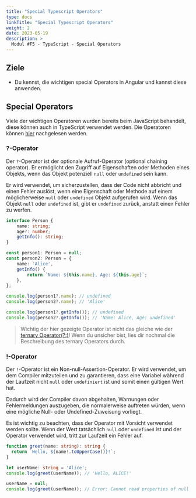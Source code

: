 ```yaml
---
title: "Special Typescript Operators"
type: docs
linkTitle: "Special Typescript Operators"
weight: 2
date: 2023-05-19
description: >
  Modul #F5 - TypeScript - Special Operators
---
```

## Ziele
* Du kennst, die wichtigen special Operators in Angular und kannst diese anwenden.

## Special Operators
Viele der wichtigen Operatoren wurden bereits beim JavaScript behandelt, diese können auch in TypeScript verwendet 
werden. Die Operatoren können [hier](../../javascript/06_js_operators) nachgelesen werden.

### ?-Operator
Der `?`-Operator ist der optionale Aufruf-Operator (optional chaining operator). Er ermöglicht den Zugriff auf Eigenschaften oder Methoden eines Objekts, wenn das Objekt potenziell `null` oder `undefined` sein kann.

Er wird verwendet, um sicherzustellen, dass der Code nicht abbricht und einen Fehler auslöst, wenn eine Eigenschaft oder Methode auf einem möglicherweise `null` oder `undefined` Objekt aufgerufen wird. Wenn das Objekt `null` oder `undefined` ist, gibt er `undefined` zurück, anstatt einen Fehler zu werfen.

```typescript
interface Person {
    name: string;
    age?: number;
    getInfo(): string;
}

const person1: Person = null;
const person2: Person = {
    name: 'Alice',
    getInfo() {
        return `Name: ${this.name}, Age: ${this.age}`;
    },
};

console.log(person1?.name); // undefined
console.log(person2?.name); // 'Alice'

console.log(person1?.getInfo()); // undefined
console.log(person2?.getInfo()); // 'Name: Alice, Age: undefined'
```
> Wichtig der hier gezeigte Operator ist nicht das gleiche wie der [ternary Operator(?:)](../..//javascript/06_js_operators/#ternary-operator-)! Wenn du unsicher bist, lies dir nochmal die Beschreibung des ternary Operators durch. 

### !-Operator
Der `!`-Operator ist ein Non-null-Assertion-Operator. Er wird verwendet, um dem Compiler mitzuteilen und zu garantieren, dass eine Variabel während der Laufzeit nicht `null` oder `undefiniert` ist und somit einen gültigen Wert hat.
 
Dadurch wird der Compiler davon abgehalten, Warnungen oder Fehlermeldungen auszugeben, die normalerweise auftreten würden, wenn eine mögliche Null- oder Undefined-Zuweisung vorliegt.

Es ist wichtig zu beachten, dass der Operator mit Vorsicht verwendet werden sollte. Wenn der Wert tatsächlich `null` oder `undefined` ist und der Operator verwendet wird, tritt zur Laufzeit ein Fehler auf. 

```typescript
function greet(name: string): string {
  return `Hello, ${name!.toUpperCase()}!`;
}

let userName: string = 'Alice';
console.log(greet(userName)); // 'Hello, ALICE!'

userName = null;
console.log(greet(userName)); // Error: Cannot read properties of null (reading 'toUpperCase')
```

